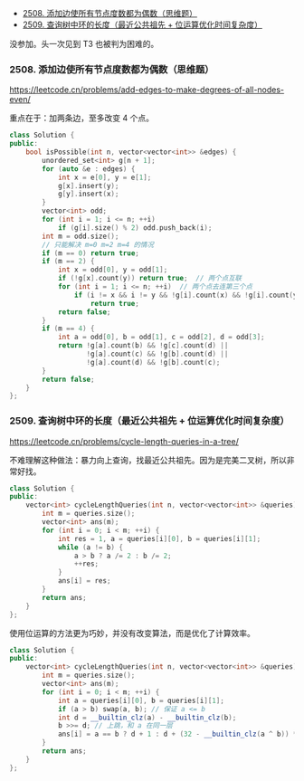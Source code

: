 <!-- @import "[TOC]" {cmd="toc" depthFrom=1 depthTo=6 orderedList=false} -->

<!-- code_chunk_output -->

- [2508. 添加边使所有节点度数都为偶数（思维题）](#-2508-添加边使所有节点度数都为偶数思维题)
- [2509. 查询树中环的长度（最近公共祖先 + 位运算优化时间复杂度）](#-2509-查询树中环的长度最近公共祖先--位运算优化时间复杂度)

<!-- /code_chunk_output -->

没参加。头一次见到 T3 也被判为困难的。

### 2508. 添加边使所有节点度数都为偶数（思维题）

https://leetcode.cn/problems/add-edges-to-make-degrees-of-all-nodes-even/

重点在于：加两条边，至多改变 4 个点。

```cpp
class Solution {
public:
    bool isPossible(int n, vector<vector<int>> &edges) {
        unordered_set<int> g[n + 1];
        for (auto &e : edges) {
            int x = e[0], y = e[1];
            g[x].insert(y);
            g[y].insert(x);
        }
        vector<int> odd;
        for (int i = 1; i <= n; ++i)
            if (g[i].size() % 2) odd.push_back(i);
        int m = odd.size();
        // 只能解决 m=0 m=2 m=4 的情况
        if (m == 0) return true;
        if (m == 2) {
            int x = odd[0], y = odd[1];
            if (!g[x].count(y)) return true;  // 两个点互联
            for (int i = 1; i <= n; ++i)  // 两个点去连第三个点
                if (i != x && i != y && !g[i].count(x) && !g[i].count(y))
                    return true;
            return false;
        }
        if (m == 4) {
            int a = odd[0], b = odd[1], c = odd[2], d = odd[3];
            return !g[a].count(b) && !g[c].count(d) ||
                   !g[a].count(c) && !g[b].count(d) ||
                   !g[a].count(d) && !g[b].count(c);
        }
        return false;
    }
};
```

### 2509. 查询树中环的长度（最近公共祖先 + 位运算优化时间复杂度）

https://leetcode.cn/problems/cycle-length-queries-in-a-tree/

不难理解这种做法：暴力向上查询，找最近公共祖先。因为是完美二叉树，所以非常好找。

```cpp
class Solution {
public:
    vector<int> cycleLengthQueries(int n, vector<vector<int>> &queries) {
        int m = queries.size();
        vector<int> ans(m);
        for (int i = 0; i < m; ++i) {
            int res = 1, a = queries[i][0], b = queries[i][1];
            while (a != b) {
                a > b ? a /= 2 : b /= 2;
                ++res;
            }
            ans[i] = res;
        }
        return ans;
    }
};
```

使用位运算的方法更为巧妙，并没有改变算法，而是优化了计算效率。

```cpp
class Solution {
public:
    vector<int> cycleLengthQueries(int n, vector<vector<int>> &queries) {
        int m = queries.size();
        vector<int> ans(m);
        for (int i = 0; i < m; ++i) {
            int a = queries[i][0], b = queries[i][1];
            if (a > b) swap(a, b); // 保证 a <= b
            int d = __builtin_clz(a) - __builtin_clz(b);
            b >>= d; // 上跳，和 a 在同一层
            ans[i] = a == b ? d + 1 : d + (32 - __builtin_clz(a ^ b)) * 2 + 1;
        }
        return ans;
    }
};
```
